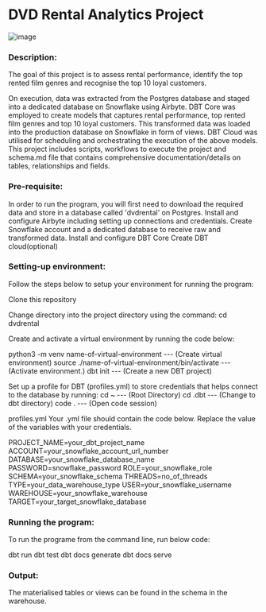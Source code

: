 # DVD Rental Analytics Project
![image](https://github.com/WonderLady/dvdrental/assets/141274750/e4027f4c-d79b-4bbf-86f5-f2e1ff7a8ce8)




### Description:
The goal of this project is to assess rental performance, identify the top rented film genres and recognise the top 10 loyal customers.

On execution, data was extracted from the Postgres database and staged into a dedicated database on Snowflake using Airbyte. DBT Core was employed to create models that captures rental performance, top rented film genres and top 10 loyal customers. This transformed data was loaded into the production database on Snowflake in form of views. DBT Cloud was utilised for scheduling and orchestrating the execution of the above models. This project includes scripts, workflows to execute the project and schema.md file that contains comprehensive documentation/details on tables, relationships and fields.

### Pre-requisite:
In order to run the program, you will first need to download the required data and store in a database called 'dvdrental' on Postgres.
Install and configure Airbyte including setting up connections and credentials.
Create Snowflake account and a dedicated database to receive raw and transformed data.
Install and configure DBT Core
Create DBT cloud(optional)

### Setting-up environment:
Follow the steps below to setup your environment for running the program:

Clone this repository

Change directory into the project directory using the command: cd dvdrental

Create and activate a virtual environment by running the code below:

python3 -m venv name-of-virtual-environment --- (Create virtual environment)
source ./name-of-virtual-environment/bin/activate --- (Activate environment.)
dbt init --- (Create a new DBT project)

Set up a profile for DBT (profiles.yml) to store credentials that helps connect to the database by running:
cd ~ --- (Root Directory)
cd .dbt --- (Change to dbt directory)
code . --- (Open code session)

profiles.yml
Your .yml file should contain the code below. Replace the value of the variables with your credentials.

PROJECT_NAME=your_dbt_project_name
ACCOUNT=your_snowflake_account_url_number
DATABASE=your_snowflake_database_name
PASSWORD=snowflake_password
ROLE=your_snowflake_role
SCHEMA=your_snowflake_schema
THREADS=no_of_threads
TYPE=your_data_warehouse_type
USER=your_snowflake_username
WAREHOUSE=your_snowflake_warehouse
TARGET=your_target_snowflake_database


### Running the program:
To run the programe from the command line, run below code:

dbt run
dbt test
dbt docs generate
dbt docs serve

### Output:
The materialised tables or views can be found in the schema in the warehouse.
